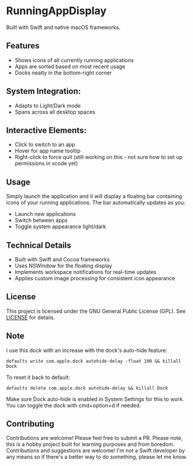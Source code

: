# RunningAppDisplay

  Built with Swift and native macOS frameworks.

## Features

- Shows icons of all currently running applications
- Apps are sorted based on most recent usage
- Docks neatly in the bottom-right corner

## System Integration: 
  - Adapts to Light/Dark mode
  - Spans across all desktop spaces

## Interactive Elements:
  - Click to switch to an app
  - Hover for app name tooltip
  - Right-click to force quit (still working on this - not sure how to set up permissions in xcode yet)

## Usage

Simply launch the application and it will display a floating bar containing icons of your running applications. The bar automatically updates as you:
- Launch new applications
- Switch between apps
- Toggle system appearance light/dark

## Technical Details

- Built with Swift and Cocoa frameworks
- Uses NSWindow for the floating display
- Implements workspace notifications for real-time updates
- Applies custom image processing for consistent icon appearance

## License

This project is licensed under the GNU General Public License (GPL). See [LICENSE](https://www.gnu.org/licenses/gpl-3.0.html) for details.

## Note

I use this dock with an increase with the dock's auto-hide feature:
```
defaults write com.apple.dock autohide-delay -float 100 && killall Dock
```
To reset it back to default:
```
defaults delete com.apple.dock autohide-delay && killall Dock
```
Make sure Dock auto-hide is enabled in System Settings for this to work. You can toggle the dock with cmd+option+d if needed.

## Contributing

Contributions are welcome! Please feel free to submit a PR. Please note, this is a hobby project built for learning purposes and from boredom. Contributions and suggestions are welcome! I'm not a Swift developer by any means so if there's a better way to do something, please let me know.
